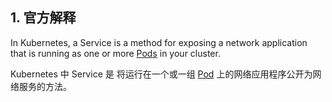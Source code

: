 ## 1. 官方解释

In Kubernetes, a Service is a method for exposing a network application that is running as one or more [Pods](https://kubernetes.io/docs/concepts/workloads/pods/) in your cluster.

Kubernetes 中 Service 是 将运行在一个或一组 [Pod](https://kubernetes.io/zh-cn/docs/concepts/workloads/pods/) 上的网络应用程序公开为网络服务的方法。



